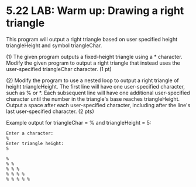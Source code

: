 # 5.22 LAB: Warm up: Drawing a right triangle
This program will output a right triangle based on user specified height triangleHeight and symbol triangleChar.

(1) The given program outputs a fixed-height triangle using a * character. Modify the given program to output a right triangle that instead uses the user-specified triangleChar character. (1 pt)



(2) Modify the program to use a nested loop to output a right triangle of height triangleHeight. The first line will have one user-specified character, such as % or *. Each subsequent line will have one additional user-specified character until the number in the triangle's base reaches triangleHeight. Output a space after each user-specified character, including after the line's last user-specified character. (2 pts)



Example output for triangleChar = % and triangleHeight = 5:
```
Enter a character:
%
Enter triangle height:
5

% 
% % 
% % % 
% % % % 
% % % % % 
```